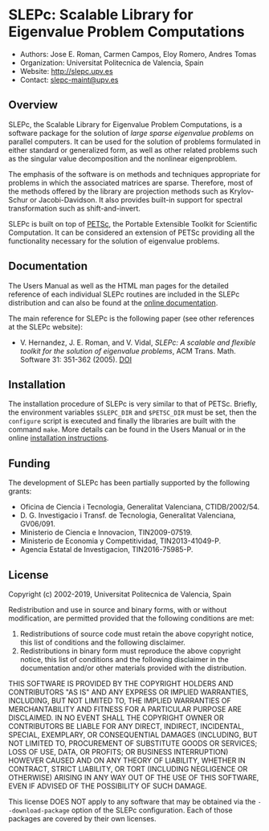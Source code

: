 
SLEPc: Scalable Library for Eigenvalue Problem Computations
===========================================================

- Authors: Jose E. Roman, Carmen Campos, Eloy Romero, Andres Tomas
- Organization: Universitat Politecnica de Valencia, Spain
- Website: http://slepc.upv.es
- Contact: slepc-maint@upv.es


Overview
--------

SLEPc, the Scalable Library for Eigenvalue Problem Computations, is a software
package for  the  solution of *large sparse eigenvalue problems*  on  parallel
computers. It  can be used for the solution of problems formulated  in  either
standard  or  generalized form, as well as other related problems such as  the
singular value decomposition and the nonlinear eigenproblem.

The  emphasis  of the software is on methods and  techniques  appropriate  for
problems in which the  associated matrices are sparse. Therefore, most  of the
methods offered by the library are projection methods such as Krylov-Schur  or
Jacobi-Davidson. It also provides built-in support for spectral transformation
such as shift-and-invert.

SLEPc  is built on top of [PETSc](http://www.mcs.anl.gov/petsc), the  Portable
Extensible  Toolkit  for  Scientific  Computation.  It can  be  considered  an
extension of PETSc providing all the functionality necessary for the  solution
of eigenvalue problems.


Documentation
-------------

The  Users Manual as well as the HTML man pages for the detailed reference  of
each individual SLEPc routines are included in the SLEPc distribution and  can
also be found at the [online documentation](http://slepc.upv.es/documentation).

The  main reference for SLEPc is the following paper (see other references  at
the SLEPc website):

- V. Hernandez, J. E. Roman, and V. Vidal,  *SLEPc:  A  scalable  and flexible
  toolkit for the solution of eigenvalue problems*,  ACM Trans. Math. Software
  31: 351-362 (2005). [DOI](https://doi.org/10.1145%2F1089014.1089019)


Installation
------------

The installation procedure of SLEPc is very similar to that of PETSc. Briefly,
the environment variables `$SLEPC_DIR` and `$PETSC_DIR` must be set, then  the
`configure`  script is executed and finally the libraries are built  with  the
command `make`. More details can be found in the Users Manual or in the online
[installation instructions](http://slepc.upv.es/documentation/instal.htm).


Funding
-------

The development of SLEPc has been partially supported by the following grants:

- Oficina de Ciencia i Tecnologia, Generalitat Valenciana, CTIDB/2002/54.
- D. G. Investigacio i Transf. de Tecnologia, Generalitat Valenciana, GV06/091.
- Ministerio de Ciencia e Innovacion, TIN2009-07519.
- Ministerio de Economia y Competitividad, TIN2013-41049-P.
- Agencia Estatal de Investigacion, TIN2016-75985-P.


License
-------

Copyright (c) 2002-2019, Universitat Politecnica de Valencia, Spain

Redistribution and use in source and binary forms, with or without
modification, are permitted provided that the following conditions are met:

1. Redistributions of source code must retain the above copyright notice, this
   list of conditions and the following disclaimer.
2. Redistributions in binary form must reproduce the above copyright notice,
   this list of conditions and the following disclaimer in the documentation
   and/or other materials provided with the distribution.

THIS SOFTWARE IS PROVIDED BY THE COPYRIGHT HOLDERS AND CONTRIBUTORS "AS IS" AND
ANY EXPRESS OR IMPLIED WARRANTIES, INCLUDING, BUT NOT LIMITED TO, THE IMPLIED
WARRANTIES OF MERCHANTABILITY AND FITNESS FOR A PARTICULAR PURPOSE ARE
DISCLAIMED. IN NO EVENT SHALL THE COPYRIGHT OWNER OR CONTRIBUTORS BE LIABLE FOR
ANY DIRECT, INDIRECT, INCIDENTAL, SPECIAL, EXEMPLARY, OR CONSEQUENTIAL DAMAGES
(INCLUDING, BUT NOT LIMITED TO, PROCUREMENT OF SUBSTITUTE GOODS OR SERVICES;
LOSS OF USE, DATA, OR PROFITS; OR BUSINESS INTERRUPTION) HOWEVER CAUSED AND
ON ANY THEORY OF LIABILITY, WHETHER IN CONTRACT, STRICT LIABILITY, OR TORT
(INCLUDING NEGLIGENCE OR OTHERWISE) ARISING IN ANY WAY OUT OF THE USE OF THIS
SOFTWARE, EVEN IF ADVISED OF THE POSSIBILITY OF SUCH DAMAGE.

This license DOES NOT apply to any software that may be obtained via the
`--download-package` option of the SLEPc configuration. Each of those
packages are covered by their own licenses.

